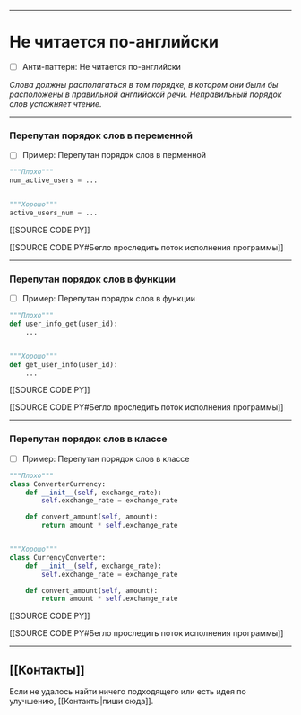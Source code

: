 ***
# Не читается по-английски
- [ ] Анти-паттерн: Не читается по-английски

_Слова должны располагаться в том порядке, в котором они были бы расположены в правильной английской речи.
Неправильный порядок слов усложняет чтение._

***
### Перепутан порядок слов в переменной
- [ ] Пример: Перепутан порядок слов в перменной

```python
"""Плохо"""
num_active_users = ...


"""Хорошо"""
active_users_num = ...
```

[[SOURCE CODE PY]]

[[SOURCE CODE PY#Бегло проследить поток исполнения программы]]

***
### Перепутан порядок слов в функции
- [ ] Пример: Перепутан порядок слов в функции

```python
"""Плохо"""
def user_info_get(user_id):
    ...


"""Хорошо"""
def get_user_info(user_id):
    ...
```

[[SOURCE CODE PY]]

[[SOURCE CODE PY#Бегло проследить поток исполнения программы]]

***
### Перепутан порядок слов в классе
- [ ] Пример: Перепутан порядок слов в классе

```python
"""Плохо"""
class ConverterCurrency:
    def __init__(self, exchange_rate):
        self.exchange_rate = exchange_rate

    def convert_amount(self, amount):
        return amount * self.exchange_rate


"""Хорошо"""
class CurrencyConverter:
    def __init__(self, exchange_rate):
        self.exchange_rate = exchange_rate

    def convert_amount(self, amount):
        return amount * self.exchange_rate
```

[[SOURCE CODE PY]]

[[SOURCE CODE PY#Бегло проследить поток исполнения программы]]

***
## [[Контакты]]
Если не удалось найти ничего подходящего или есть идея по улучшению, [[Контакты|пиши сюда]].
